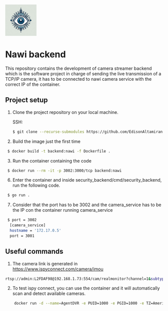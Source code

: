 <img src="readme_resources/nawilogo.jpg" width="100" ><img> 

# Nawi backend
This repository contains the development of camera streamer backend which is the software project in charge of sending the live transmission of a TCP/IP camera, it has to be connected to nawi camera service with the correct IP of the container.

## Project setup

1. Clone the project repository on your local machine.

   SSH:

   ```bash
   $ git clone --recurse-submodules https://github.com/EdisonAltamirano/security_backend.git
   ```
2.  Build the image just the first time
  ```bash
   $ docker build -t backend:nawi -f Dockerfile .
  ```
3. Run the container containing the code 
  ```bash
   $ docker run --rm -it -p 3002:3000/tcp backend:nawi
  ```
6. Enter the container and inside security_backend/cmd/security_backend, run the following code.
  ```bash
   $ go run .
  ```
7. Consider that the port has to be 3002 and the camera_service has to be the IP con the container running camera_service
  ```bash
   $ port = 3002
    [camera_service]
    hostname = '172.17.0.5'
    port = 3001
  ```
## Useful commands
1. The camera link is generated in https://www.ispyconnect.com/camera/imou
```bash
rtsp://admin:L2FDAF98@192.168.1.73:554/cam/realmonitor?channel=1&subtype=0&unicast=true&proto=Onvif
```
2. To test ispy connect, you can use the container and it will automatically scan and detect available cameras.

```bash
    docker run -d --name=AgentDVR -e PUID=1000 -e PGID=1000 -e TZ=America/New_York -p 8090:8090 -p 3478:3478/udp -p 50000-50010:50000-50010/udp -v /appdata/AgentDVR/config/:/AgentDVR/Media/XML/ -v /appdata/AgentDVR/media/:/AgentDVR/Media/WebServerRoot/Media/ -v /appdata/AgentDVR/commands:/AgentDVR/Commands/ --restart unless-stopped mekayelanik/ispyagentdvr:latest
```